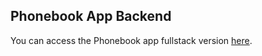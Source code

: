 ## Phonebook App Backend

You can access the Phonebook app fullstack version [here](https://puhelinluettelo-backend-bold-resonance-9755.fly.dev/).
